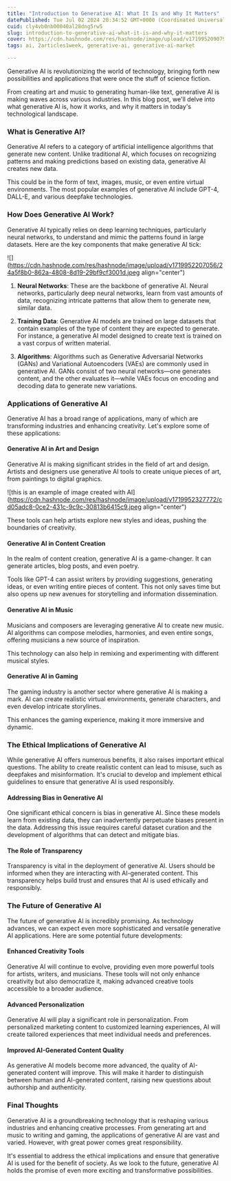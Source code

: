 ```yaml
---
title: "Introduction to Generative AI: What It Is and Why It Matters"
datePublished: Tue Jul 02 2024 20:34:52 GMT+0000 (Coordinated Universal Time)
cuid: cly4vb0nb00040al28dng5rw5
slug: introduction-to-generative-ai-what-it-is-and-why-it-matters
cover: https://cdn.hashnode.com/res/hashnode/image/upload/v1719952090798/83a73208-33ae-4965-b2a5-4810020d09fb.jpeg
tags: ai, 2articles1week, generative-ai, generative-ai-market

---
```


Generative AI is revolutionizing the world of technology, bringing forth new possibilities and applications that were once the stuff of science fiction.

From creating art and music to generating human-like text, generative AI is making waves across various industries. In this blog post, we'll delve into what generative AI is, how it works, and why it matters in today's technological landscape.

### What is Generative AI?

Generative AI refers to a category of artificial intelligence algorithms that generate new content. Unlike traditional AI, which focuses on recognizing patterns and making predictions based on existing data, generative AI creates new data.

This could be in the form of text, images, music, or even entire virtual environments. The most popular examples of generative AI include GPT-4, DALL-E, and various deepfake technologies.

### How Does Generative AI Work?

Generative AI typically relies on deep learning techniques, particularly neural networks, to understand and mimic the patterns found in large datasets. Here are the key components that make generative AI tick:

![](https://cdn.hashnode.com/res/hashnode/image/upload/v1719952207056/24a5f8b0-862a-4808-8d19-29bf9cf3001d.jpeg align="center")

1. **Neural Networks**: These are the backbone of generative AI. Neural networks, particularly deep neural networks, learn from vast amounts of data, recognizing intricate patterns that allow them to generate new, similar data.
    
2. **Training Data**: Generative AI models are trained on large datasets that contain examples of the type of content they are expected to generate. For instance, a generative AI model designed to create text is trained on a vast corpus of written material.
    
3. **Algorithms**: Algorithms such as Generative Adversarial Networks (GANs) and Variational Autoencoders (VAEs) are commonly used in generative AI. GANs consist of two neural networks—one generates content, and the other evaluates it—while VAEs focus on encoding and decoding data to generate new variations.
    

### Applications of Generative AI

Generative AI has a broad range of applications, many of which are transforming industries and enhancing creativity. Let's explore some of these applications:

#### Generative AI in Art and Design

Generative AI is making significant strides in the field of art and design. Artists and designers use generative AI tools to create unique pieces of art, from paintings to digital graphics.

![this is an example of image created with AI](https://cdn.hashnode.com/res/hashnode/image/upload/v1719952327772/cd05adc8-0ce2-431c-9c9c-30813b6415c9.jpeg align="center")

These tools can help artists explore new styles and ideas, pushing the boundaries of creativity.

#### Generative AI in Content Creation

In the realm of content creation, generative AI is a game-changer. It can generate articles, blog posts, and even poetry.

Tools like GPT-4 can assist writers by providing suggestions, generating ideas, or even writing entire pieces of content. This not only saves time but also opens up new avenues for storytelling and information dissemination.

#### Generative AI in Music

Musicians and composers are leveraging generative AI to create new music. AI algorithms can compose melodies, harmonies, and even entire songs, offering musicians a new source of inspiration.

This technology can also help in remixing and experimenting with different musical styles.

#### Generative AI in Gaming

The gaming industry is another sector where generative AI is making a mark. AI can create realistic virtual environments, generate characters, and even develop intricate storylines.

This enhances the gaming experience, making it more immersive and dynamic.

### The Ethical Implications of Generative AI

While generative AI offers numerous benefits, it also raises important ethical questions. The ability to create realistic content can lead to misuse, such as deepfakes and misinformation. It's crucial to develop and implement ethical guidelines to ensure that generative AI is used responsibly.

#### Addressing Bias in Generative AI

One significant ethical concern is bias in generative AI. Since these models learn from existing data, they can inadvertently perpetuate biases present in the data. Addressing this issue requires careful dataset curation and the development of algorithms that can detect and mitigate bias.

#### The Role of Transparency

Transparency is vital in the deployment of generative AI. Users should be informed when they are interacting with AI-generated content. This transparency helps build trust and ensures that AI is used ethically and responsibly.

### The Future of Generative AI

The future of generative AI is incredibly promising. As technology advances, we can expect even more sophisticated and versatile generative AI applications. Here are some potential future developments:

#### Enhanced Creativity Tools

Generative AI will continue to evolve, providing even more powerful tools for artists, writers, and musicians. These tools will not only enhance creativity but also democratize it, making advanced creative tools accessible to a broader audience.

#### Advanced Personalization

Generative AI will play a significant role in personalization. From personalized marketing content to customized learning experiences, AI will create tailored experiences that meet individual needs and preferences.

#### Improved AI-Generated Content Quality

As generative AI models become more advanced, the quality of AI-generated content will improve. This will make it harder to distinguish between human and AI-generated content, raising new questions about authorship and authenticity.

### Final Thoughts

Generative AI is a groundbreaking technology that is reshaping various industries and enhancing creative processes. From generating art and music to writing and gaming, the applications of generative AI are vast and varied. However, with great power comes great responsibility.

It's essential to address the ethical implications and ensure that generative AI is used for the benefit of society. As we look to the future, generative AI holds the promise of even more exciting and transformative possibilities.